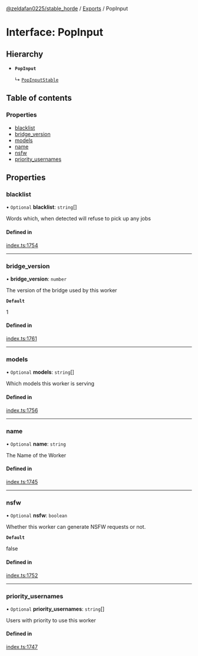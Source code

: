 [@zeldafan0225/stable_horde](../README.md) / [Exports](../modules.md) / PopInput

# Interface: PopInput

## Hierarchy

- **`PopInput`**

  ↳ [`PopInputStable`](PopInputStable.md)

## Table of contents

### Properties

- [blacklist](PopInput.md#blacklist)
- [bridge\_version](PopInput.md#bridge_version)
- [models](PopInput.md#models)
- [name](PopInput.md#name)
- [nsfw](PopInput.md#nsfw)
- [priority\_usernames](PopInput.md#priority_usernames)

## Properties

### blacklist

• `Optional` **blacklist**: `string`[]

Words which, when detected will refuse to pick up any jobs

#### Defined in

[index.ts:1754](https://github.com/ZeldaFan0225/stable_horde/blob/cc34adc/index.ts#L1754)

___

### bridge\_version

• **bridge\_version**: `number`

The version of the bridge used by this worker

**`Default`**

1

#### Defined in

[index.ts:1761](https://github.com/ZeldaFan0225/stable_horde/blob/cc34adc/index.ts#L1761)

___

### models

• `Optional` **models**: `string`[]

Which models this worker is serving

#### Defined in

[index.ts:1756](https://github.com/ZeldaFan0225/stable_horde/blob/cc34adc/index.ts#L1756)

___

### name

• `Optional` **name**: `string`

The Name of the Worker

#### Defined in

[index.ts:1745](https://github.com/ZeldaFan0225/stable_horde/blob/cc34adc/index.ts#L1745)

___

### nsfw

• `Optional` **nsfw**: `boolean`

Whether this worker can generate NSFW requests or not.

**`Default`**

false

#### Defined in

[index.ts:1752](https://github.com/ZeldaFan0225/stable_horde/blob/cc34adc/index.ts#L1752)

___

### priority\_usernames

• `Optional` **priority\_usernames**: `string`[]

Users with priority to use this worker

#### Defined in

[index.ts:1747](https://github.com/ZeldaFan0225/stable_horde/blob/cc34adc/index.ts#L1747)
